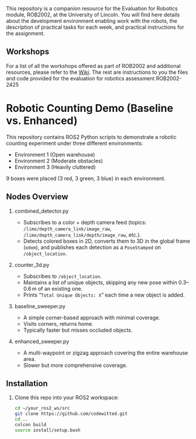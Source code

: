 This repository is a companion resource for the Evaluation for Robotics module, ROB2002, at the University of Lincoln. You will find here details about the development environment enabling work with the robots, the description of practical tasks for each week, and practical instructions for the assignment.

## Workshops
For a list of all the workshops offered as part of ROB2002 and additional resources, please refer to the [Wiki](https://github.com/LCAS/ROB2002/wiki).
The rest are instructions to you the files and code provided for the evaluation for robotics assessment ROB2002-2425
# Robotic Counting Demo (Baseline vs. Enhanced)

This repository contains ROS2 Python scripts to demonstrate a robotic counting experiment under three different environments:

- Environment 1 (Open warehouse)
- Environment 2 (Moderate obstacles)
- Environment 3 (Heavily cluttered)

9 boxes were placed (3 red, 3 green, 3 blue) in each environment.

## Nodes Overview

1. combined_detector.py 
   - Subscribes to a color + depth camera feed (topics: `/limo/depth_camera_link/image_raw`, `/limo/depth_camera_link/depth/image_raw`, etc.).  
   - Detects colored boxes in 2D, converts them to 3D in the global frame (`odom`), and publishes each detection as a `PoseStamped` on `/object_location`.

2. counter_3d.py 
   - Subscribes to `/object_location`.  
   - Maintains a list of unique objects, skipping any new pose within 0.3–0.6 m of an existing one.  
   - Prints “`Total Unique Objects: X`” each time a new object is added.

3. baseline_sweeper.py 
   - A simple corner-based approach with minimal coverage.  
   - Visits corners, returns home.  
   - Typically faster but misses occluded objects.

4. enhanced_sweeper.py 
   - A multi-waypoint or zigzag approach covering the entire warehouse area.  
   - Slower but more comprehensive coverage.

## Installation

1. Clone this repo into your ROS2 workspace:
   ```bash
   cd ~/your_ros2_ws/src
   git clone https://github.com/codewitted.git
   cd ..
   colcon build
   source install/setup.bash
